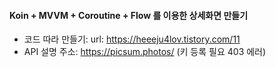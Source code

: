 #### Koin + MVVM + Coroutine + Flow 를 이용한 상세화면 만들기
- 코드 따라 만들기: url: https://heeeju4lov.tistory.com/11
- API 설명 주소: https://picsum.photos/ (키 등록 필요 403 에러)